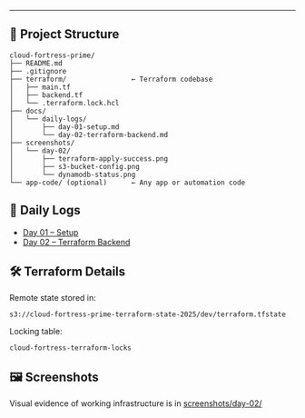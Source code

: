 
---

## 📁 Project Structure

```
cloud-fortress-prime/
├── README.md
├── .gitignore
├── terraform/                ← Terraform codebase
│   ├── main.tf
│   ├── backend.tf
│   └── .terraform.lock.hcl
├── docs/
│   └── daily-logs/
│       ├── day-01-setup.md
│       └── day-02-terraform-backend.md
├── screenshots/
│   └── day-02/
│       ├── terraform-apply-success.png
│       ├── s3-bucket-config.png
│       └── dynamodb-status.png
└── app-code/ (optional)      ← Any app or automation code
```

## 📌 Daily Logs

- [Day 01 – Setup](docs/daily-logs/day-01-setup.md)
- [Day 02 – Terraform Backend](docs/daily-logs/day-02-terraform-backend.md)

## 🛠️ Terraform Details

Remote state stored in:

```
s3://cloud-fortress-prime-terraform-state-2025/dev/terraform.tfstate
```

Locking table:

```
cloud-fortress-terraform-locks
```

## 🖼️ Screenshots

Visual evidence of working infrastructure is in [screenshots/day-02/](screenshots/day-02/)

